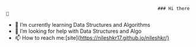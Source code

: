                                                             ### Hi there 👋

<!---
- 🔭 I’m currently working on [SITHUB] --{https://github.com/Abhinavkar/SITHUB}--  & Wireless Communication For Everyone
-->

- 🌱 I’m currently learning Data Structures and Algorithms
- 🤔 I’m looking for help with Data Structures and Algo
- 📫 How to reach me:[site]{https://nileshkr17.github.io/nileshkr/}

<!-- GitHub Readme Streak Stats - https://github.com/nileshkr17/github-readme-streak-stats -->
<p align="center">
  <a href="https://github.com/nileshkr17">
    <img title="" alt="" src="https://github-readme-streak-stats.herokuapp.com/?user=nileshkr17&theme=monokai-metallian&hide_border=true"/>
  </a>
  



<!---
<p><img align="center" src="https://github-readme-stats.vercel.app/api?username=nileshkr17&&show_icons=true&title_color=ffffff&icon_color=bb2acf&text_color=daf7dc&bg_color=151515" alt="" /></p>
